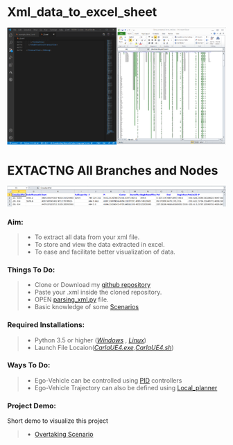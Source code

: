 # Xml_data_to_excel_sheet
![](https://github.com/rajith24/Xml_data_to_excel_sheet/blob/master/Data_extracted.PNG)
# EXTACTNG All Branches and Nodes
![](https://github.com/rajith24/Xml_data_to_excel_sheet/blob/master/Title_extracted.PNG)
### Aim:
>   * To extract all data from your xml file.
>   * To store and view the data extracted in excel.
>   * To ease and facilitate better visualization of data.
### Things To Do:
>   * Clone or Download my [github repository](https://github.com/rajith24/Xml_data_to_excel_sheet.git)
>   * Paste your .xml inside the cloned repository.
>   * OPEN [parsing_xml.py](https://github.com/rajith24/Xml_data_to_excel_sheet/blob/master/parsing_xml.py) file.
>   * Basic knowledge of some [Scenarios](https://github.com/carla-simulator/scenario_runner)
### Required Installations:
>   * Python 3.5 or higher ([*Windows*](https://github.com/carla-simulator/carla/releases/tag/0.9.5) , [*Linux*](https://github.com/carla-simulator/carla/releases/tag/0.9.7))
>   * Launch File Locaion([*CarlaUE4.exe*](),[*CarlaUE4.sh*]())
### Ways To Do:
>   * Ego-Vehicle can be controlled using [PID](https://en.wikipedia.org/wiki/PID_controller) controllers
>   * Ego-Vehicle Trajectory can also be defined using [Local_planner](https://github.com/carla-simulator/carla/blob/master/PythonAPI/carla/agents/navigation/local_planner.py)


### Project Demo:

Short demo to visualize this project 

>   * [Overtaking Scenario](https://drive.google.com/file/d/16d5KztUdi_XM5WZrWE-IYAB7LX-5Xrr1/view?usp=sharing)
